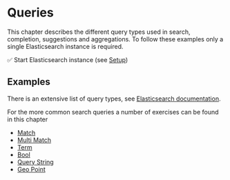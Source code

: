 # Queries

This chapter describes the different query types used in search, completion, suggestions and aggregations. To follow these examples only a single Elasticsearch instance is required.

✅ Start Elasticsearch instance (see [Setup](./../introduction/setup.md))

## Examples

There is an extensive list of query types, see [Elasticsearch documentation](https://www.elastic.co/guide/en/elasticsearch/reference/current/query-dsl.html).

For the more common search queries a number of exercises can be found in this chapter

* [Match](./match.md)
* [Multi Match](./multi_match.md)
* [Term](./term.md.md)
* [Bool](./bool.md)
* [Query String](./query_string.md)
* [Geo Point](./geo_point.md)
